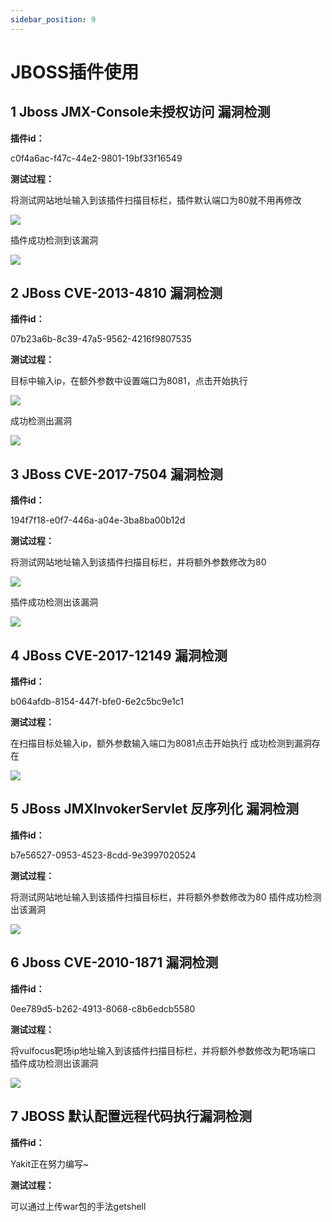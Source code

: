 ```yaml
---
sidebar_position: 9
---
```

# JBOSS插件使用

## 1 Jboss JMX-Console未授权访问 漏洞检测

**插件id：**

c0f4a6ac-f47c-44e2-9801-19bf33f16549

**测试过程：**

将测试网站地址输入到该插件扫描目标栏，插件默认端口为80就不用再修改

![](/img/products/yakit/JBOSS-1.png)

插件成功检测到该漏洞

![](/img/products/yakit/JBOSS-2.png)

## 2 JBoss CVE-2013-4810 漏洞检测

**插件id：**

07b23a6b-8c39-47a5-9562-4216f9807535

**测试过程：**

目标中输入ip，在额外参数中设置端口为8081，点击开始执行

![](/img/products/yakit/JBOSS-3.png)

成功检测出漏洞

![](/img/products/yakit/JBOSS-4.png)

## 3 JBoss CVE-2017-7504 漏洞检测

**插件id：**

194f7f18-e0f7-446a-a04e-3ba8ba00b12d

**测试过程：**

将测试网站地址输入到该插件扫描目标栏，并将额外参数修改为80

![](/img/products/yakit/JBOSS-5.png)

插件成功检测出该漏洞

![](/img/products/yakit/JBOSS-6.png)

## 4 JBoss CVE-2017-12149 漏洞检测

**插件id：**

b064afdb-8154-447f-bfe0-6e2c5bc9e1c1

**测试过程：**

在扫描目标处输入ip，额外参数输入端口为8081点击开始执行
成功检测到漏洞存在

![](/img/products/yakit/JBOSS-7.png)

## 5 JBoss JMXInvokerServlet 反序列化 漏洞检测

**插件id：**

b7e56527-0953-4523-8cdd-9e3997020524

**测试过程：**

将测试网站地址输入到该插件扫描目标栏，并将额外参数修改为80
插件成功检测出该漏洞

![](/img/products/yakit/JBOSS-8.png)

## 6 Jboss CVE-2010-1871 漏洞检测

**插件id：**

0ee789d5-b262-4913-8068-c8b6edcb5580

**测试过程：**

将vulfocus靶场ip地址输入到该插件扫描目标栏，并将额外参数修改为靶场端口
插件成功检测出该漏洞

![](/img/products/yakit/JBOSS-9.png)

## 7 JBOSS 默认配置远程代码执行漏洞检测

**插件id：**

Yakit正在努力编写~

**测试过程：**

可以通过上传war包的手法getshell

